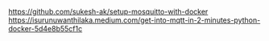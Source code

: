 https://github.com/sukesh-ak/setup-mosquitto-with-docker
https://isurunuwanthilaka.medium.com/get-into-mqtt-in-2-minutes-python-docker-5d4e8b55cf1c